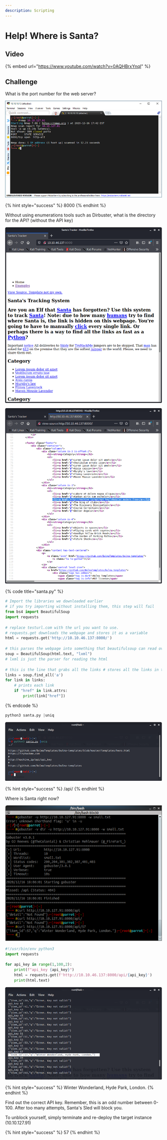```yaml
---
description: Scripting
---
```


# Help! Where is Santa?

## Video

{% embed url="https://www.youtube.com/watch?v=0AQHBrxYnqI" %}

## Challenge

What is the port number for the web server?

![](<../.gitbook/assets/image (112).png>)

{% hint style="success" %}
8000
{% endhint %}

Without using enumerations tools such as Dirbuster, what is the directory for the API?  (without the API key)

![](<../.gitbook/assets/image (127).png>)

![](<../.gitbook/assets/image (128).png>)

{% code title="santa.py" %}
```python
# Import the libraries we downloaded earlier
# if you try importing without installing them, this step will fail
from bs4 import BeautifulSoup
import requests 

# replace testurl.com with the url you want to use.
# requests.get downloads the webpage and stores it as a variable
html = requests.get('http://10.10.46.137:8000/') 

# this parses the webpage into something that beautifulsoup can read over
soup = BeautifulSoup(html.text, "lxml")
# lxml is just the parser for reading the html 

# this is the line that grabs all the links # stores all the links in the links variable
links = soup.find_all('a') 
for link in links:      
    # prints each link    
    if "href" in link.attrs:
        print(link["href"])

```
{% endcode %}

```python
python3 santa.py |uniq
```

![](<../.gitbook/assets/image (129).png>)

{% hint style="success" %}
/api/
{% endhint %}

Where is Santa right now?

![](<../.gitbook/assets/image (113).png>)

```python
#!/usr/bin/env python3
import requests 

for api_key in range(1,100,2):
    print(f"api_key {api_key}")
    html = requests.get(f'http://10.10.46.137:8000/api/{api_key}') 
    print(html.text)
```

![](<../.gitbook/assets/image (132).png>)

{% hint style="success" %}
Winter Wonderland, Hyde Park, London.
{% endhint %}

Find out the correct API key. Remember, this is an odd number between 0-100. After too many attempts, Santa's Sled will block you.&#x20;

To unblock yourself, simply terminate and re-deploy the target instance (10.10.127.91)&#x20;

{% hint style="success" %}
57
{% endhint %}
